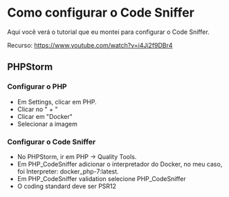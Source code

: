 # Como configurar o Code Sniffer

Aqui você verá o tutorial que eu montei para configurar o Code Sniffer.

Recurso: https://www.youtube.com/watch?v=i4Ji2f9DBr4

## PHPStorm

### Configurar o PHP
- Em Settings, clicar em PHP.
- Clicar no " + "
- Clicar em "Docker"
- Selecionar a imagem

### Configurar o Code Sniffer
- No PHPStorm, ir em PHP -> Quality Tools.
- Em PHP_CodeSniffer adicionar o interpretador do Docker, no meu caso, foi Interpreter: docker_php-7:latest.
- Em PHP_CodeSniffer validation selecione PHP_CodeSniffer
- O coding standard deve ser PSR12